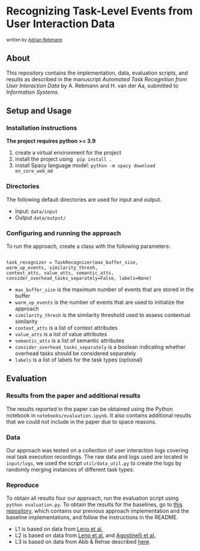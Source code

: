 # Recognizing Task-Level Events from User Interaction Data

<sub>
written by <a href="mailto:rebmann@uni-mannheim.de">Adrian Rebmann</a><br />
</sub>

## About
This repository contains the implementation, data, evaluation scripts, and results as described in the manuscript <i>Automated Task Recognition from
User Interaction Data</i> by A. Rebmann and H. van der Aa, submitted to <i>Information Systems</i>.

## Setup and Usage

### Installation instructions
**The project requires python >= 3.9**

1. create a virtual environment for the project 
2. install the project using <code> pip install .</code>
3. install Spacy language model: <code>python -m spacy download en_core_web_md</code>

### Directories
The following default directories are used for input and output.

* Input: <code>data/input</code>
* Output <code>data/output/</code>

### Configuring and running the approach
To run the approach, create a class with the following parameters:

<code>
task_recognizer = TaskRecognizer(max_buffer_size, 
warm_up_events, similarity_thresh,
context_atts, value_atts, semantic_atts, 
consider_overhead_tasks_separately=False, labels=None)
</code>

* <code>max_buffer_size</code> is the maximum number of events that are stored in the buffer
* <code>warm_up_events</code> is the number of events that are used to initialize the approach
* <code>similarity_thresh</code> is the similarity threshold used to assess contextual similarity
* <code>context_atts</code> is a list of context attributes
* <code>value_atts</code> is a list of value attributes
* <code>semantic_atts</code> is a list of semantic attributes
* <code>consider_overhead_tasks_separately</code> is a boolean indicating whether overhead tasks should be considered separately
* <code>labels</code> is a list of labels for the task types (optional)

## Evaluation
### Results from the paper and additional results
The results reported in the paper can be obtained using the Python notebook in <code>notebooks/evaluation.ipynb</code>. It also contains additional results that we could not include in the paper due to space reasons.
### Data
Our approach was tested on a collection of user interaction logs covering real task execution recordings.
The raw data and logs used are located in <code>input/logs</code>, we used the script <code>util/data_util.py</code> to create the logs by randomly merging instances of different task types.
### Reproduce
To obtain all results four our approach, run the evaluation script using <code>python evaluation.py</code>.
To obtain the results for the baselines, go to [this repository](https://gitlab.uni-mannheim.de/processanalytics/task-recognition-from-event-stream), which contains our previous approach implementation and the baseline implementations, and follow the instructions in the README.

* L1 is based on data from  [Leno et al.](https://doi.org/10.6084/m9.figshare.12543587)
* L2 is based on data from [Leno et al.](https://doi.org/10.6084/m9.figshare.12543587) and [Agostinelli et al.](https://gitlab.uni-mannheim.de/processanalytics/task-recognition-from-event-stream/-/blob/main/logs/raw/agostinelli.xes) 
* L3 is based on data from Abb & Rehse described [here](https://link.springer.com/chapter/10.1007/978-3-031-16103-2_7).

